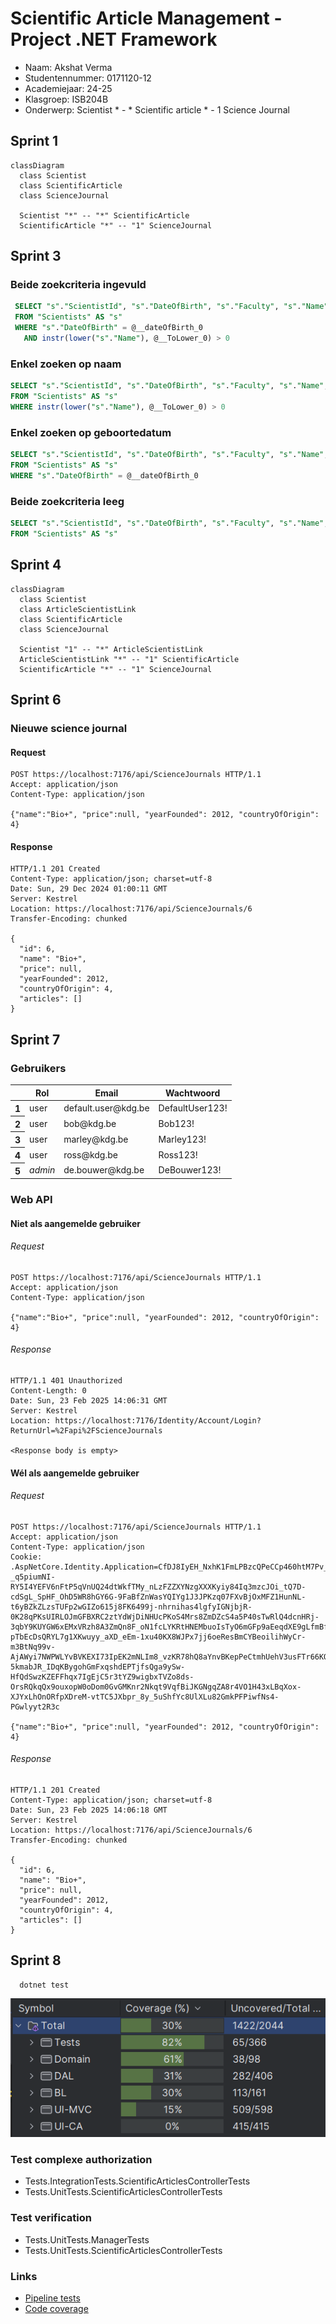 ﻿# Scientific Article Management - Project .NET Framework

* Naam: Akshat Verma
* Studentennummer: 0171120-12
* Academiejaar: 24-25
* Klasgroep: ISB204B
* Onderwerp: Scientist * - * Scientific article * - 1 Science Journal

## Sprint 1

```mermaid
classDiagram
  class Scientist
  class ScientificArticle
  class ScienceJournal

  Scientist "*" -- "*" ScientificArticle
  ScientificArticle "*" -- "1" ScienceJournal
```

## Sprint 3

### Beide zoekcriteria ingevuld

```sql
 SELECT "s"."ScientistId", "s"."DateOfBirth", "s"."Faculty", "s"."Name", "s"."University"
 FROM "Scientists" AS "s"
 WHERE "s"."DateOfBirth" = @__dateOfBirth_0
   AND instr(lower("s"."Name"), @__ToLower_0) > 0
```

### Enkel zoeken op naam

```sql
SELECT "s"."ScientistId", "s"."DateOfBirth", "s"."Faculty", "s"."Name", "s"."University"
FROM "Scientists" AS "s"
WHERE instr(lower("s"."Name"), @__ToLower_0) > 0
```

### Enkel zoeken op geboortedatum

```sql
SELECT "s"."ScientistId", "s"."DateOfBirth", "s"."Faculty", "s"."Name", "s"."University"
FROM "Scientists" AS "s"
WHERE "s"."DateOfBirth" = @__dateOfBirth_0
```

### Beide zoekcriteria leeg

```sql
SELECT "s"."ScientistId", "s"."DateOfBirth", "s"."Faculty", "s"."Name", "s"."University"
FROM "Scientists" AS "s"
```

## Sprint 4

```mermaid
classDiagram
  class Scientist
  class ArticleScientistLink
  class ScientificArticle
  class ScienceJournal

  Scientist "1" -- "*" ArticleScientistLink
  ArticleScientistLink "*" -- "1" ScientificArticle
  ScientificArticle "*" -- "1" ScienceJournal
```

## Sprint 6

### Nieuwe science journal

#### Request

```http request
POST https://localhost:7176/api/ScienceJournals HTTP/1.1
Accept: application/json
Content-Type: application/json

{"name":"Bio+", "price":null, "yearFounded": 2012, "countryOfOrigin": 4}
```

#### Response

```http request
HTTP/1.1 201 Created
Content-Type: application/json; charset=utf-8
Date: Sun, 29 Dec 2024 01:00:11 GMT
Server: Kestrel
Location: https://localhost:7176/api/ScienceJournals/6
Transfer-Encoding: chunked

{
  "id": 6,
  "name": "Bio+",
  "price": null,
  "yearFounded": 2012,
  "countryOfOrigin": 4,
  "articles": []
}
```

## Sprint 7

### Gebruikers

<table>
    <thead>
    <tr>
        <th></th>
        <th>Rol</th>
        <th>Email</th>
        <th>Wachtwoord</th>
    </tr>
    </thead>
    <tbody>
    <tr>
        <th>1</th>
        <td>user</td>
        <td>default.user@kdg.be</td>
        <td>DefaultUser123!</td>
    </tr>
    <tr>
        <th>2</th>
        <td>user</td>
        <td>bob@kdg.be</td>
        <td>Bob123!</td>
    </tr>
    <tr>
        <th>3</th>
        <td>user</td>
        <td>marley@kdg.be</td>
        <td>Marley123!</td>
    </tr>
    <tr>
        <th>4</th>
        <td>user</td>
        <td>ross@kdg.be</td>
        <td>Ross123!</td>
    </tr>
    <tr>
        <th>5</th>
        <td><em>admin</em></td>
        <td>de.bouwer@kdg.be</td>
        <td>DeBouwer123!</td>
    </tr>
    </tbody>
</table>


### Web API

#### Niet als aangemelde gebruiker

###### Request
```http request
POST https://localhost:7176/api/ScienceJournals HTTP/1.1
Accept: application/json
Content-Type: application/json

{"name":"Bio+", "price":null, "yearFounded": 2012, "countryOfOrigin": 4}
```

###### Response
```http request
HTTP/1.1 401 Unauthorized
Content-Length: 0
Date: Sun, 23 Feb 2025 14:06:31 GMT
Server: Kestrel
Location: https://localhost:7176/Identity/Account/Login?ReturnUrl=%2Fapi%2FScienceJournals

<Response body is empty>
```

#### Wél als aangemelde gebruiker

###### Request
```http request
POST https://localhost:7176/api/ScienceJournals HTTP/1.1
Accept: application/json
Content-Type: application/json
Cookie: .AspNetCore.Identity.Application=CfDJ8IyEH_NxhK1FmLPBzcQPeCCp460htM7Pv_6htv_UhibvYjV8PVisDEnBnFtftdNodbX4AUzBmCLVzjBV81V8VME6Dq32k4-_q5piumNI-RY5I4YEFV6nFtP5qVnUQ24dtWkfTMy_nLzFZZXYNzgXXXKyiy84Iq3mzcJOi_tQ7D-cdSgL_SpHF_OhD5WR8hGY6G-9FaBfZnWasYQIYg1J3JPKzq07FXvBjOxMFZ1HunNL-t6yBZkZLzsTUFp2wGIZo615j8FK6499j-nhrnihas4lgfyIGNjbjR-0K28qPKsUIRLOJmGFBXRC2ztYdWjDiNHUcPKoS4Mrs8ZmDZcS4a5P40sTwRlQ4dcnHRj-3qbY9KUYGW6xEMxVRzh8A3ZmQn8F_oN1fcLYKRtHNEMbuoIsTyO6mGFp9aEeqdXE9gLfmBfHwuxlwkT3G0w3YzepqCIrBapxHiLTy2uzy3zR-pTbEcDsQRYL7g1XKwuyy_aXD_eEm-1xu40KX8WJPx7jj6oeResBmCYBeoilihWyCr-m3BtNq99v-AjAWyi7NWPWLYvBVKEXI73IpEK2mNLIm8_vzKR78hQ8aYnvBKepPeCtmhUehV3usFTr66KOYbstGjYRmkGNG3zHVgaKln-5kmabJR_IDqKBygohGmFxqshdEPTjfsQga9ySw-HfQdSwzKZEFFhqx7IgEjC5r3tYZ9wigbxTVZo8ds-OrsRQkqQx9ouxopW0oDom0GvGMKnr2Nkqt9VqfBiJKGNgqZA8r4VO1H43xLBqXox-XJYxLhOnORfpXDreM-vtTC5JXbpr_8y_5uShfYc8UlXLu82GmkPFPiwfNs4-PGwlyyt2R3c

{"name":"Bio+", "price":null, "yearFounded": 2012, "countryOfOrigin": 4}
```

###### Response
```http request
HTTP/1.1 201 Created
Content-Type: application/json; charset=utf-8
Date: Sun, 23 Feb 2025 14:06:18 GMT
Server: Kestrel
Location: https://localhost:7176/api/ScienceJournals/6
Transfer-Encoding: chunked

{
  "id": 6,
  "name": "Bio+",
  "price": null,
  "yearFounded": 2012,
  "countryOfOrigin": 4,
  "articles": []
}
```

## Sprint 8

```shell
  dotnet test
```

![Code coverage](coverage.png)

### Test complexe authorization
 - Tests.IntegrationTests.ScientificArticlesControllerTests
 - Tests.UnitTests.ScientificArticlesControllerTests

### Test verification
 - Tests.UnitTests.ManagerTests
 - Tests.UnitTests.ScientificArticlesControllerTests

### Links
 - <a href="https://gitlab.com/kdg-ti/programmeren-2-dotnet/24-25/isb204/projects/akshat.verma/-/pipelines/1729977826/test_report?job_name=tests">Pipeline tests</a>
 - <a href="https://kdg-ti.gitlab.io/-/programmeren-2-dotnet/24-25/isb204/projects/akshat.verma/-/jobs/9492553805/artifacts/coveragereport/index.html">Code coverage</a>